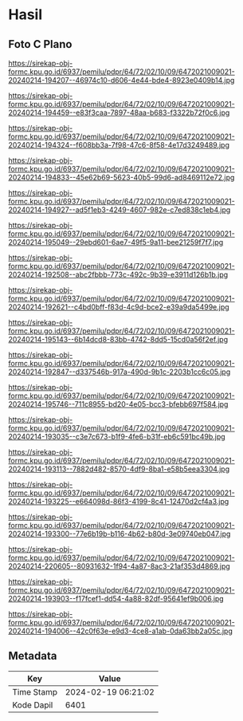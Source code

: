 # Hasil

## Foto C Plano

https://sirekap-obj-formc.kpu.go.id/6937/pemilu/pdpr/64/72/02/10/09/6472021009021-20240214-194207--46974c10-d606-4e44-bde4-8923e0409b14.jpg

https://sirekap-obj-formc.kpu.go.id/6937/pemilu/pdpr/64/72/02/10/09/6472021009021-20240214-194459--e83f3caa-7897-48aa-b683-f3322b72f0c6.jpg

https://sirekap-obj-formc.kpu.go.id/6937/pemilu/pdpr/64/72/02/10/09/6472021009021-20240214-194324--f608bb3a-7f98-47c6-8f58-4e17d3249489.jpg

https://sirekap-obj-formc.kpu.go.id/6937/pemilu/pdpr/64/72/02/10/09/6472021009021-20240214-194833--45e62b69-5623-40b5-99d6-ad8469112e72.jpg

https://sirekap-obj-formc.kpu.go.id/6937/pemilu/pdpr/64/72/02/10/09/6472021009021-20240214-194927--ad5f1eb3-4249-4607-982e-c7ed838c1eb4.jpg

https://sirekap-obj-formc.kpu.go.id/6937/pemilu/pdpr/64/72/02/10/09/6472021009021-20240214-195049--29ebd601-6ae7-49f5-9a11-bee21259f7f7.jpg

https://sirekap-obj-formc.kpu.go.id/6937/pemilu/pdpr/64/72/02/10/09/6472021009021-20240214-192508--abc2fbbb-773c-492c-9b39-e3911d126b1b.jpg

https://sirekap-obj-formc.kpu.go.id/6937/pemilu/pdpr/64/72/02/10/09/6472021009021-20240214-192621--c4bd0bff-f83d-4c9d-bce2-e39a9da5499e.jpg

https://sirekap-obj-formc.kpu.go.id/6937/pemilu/pdpr/64/72/02/10/09/6472021009021-20240214-195143--6b14dcd8-83bb-4742-8dd5-15cd0a56f2ef.jpg

https://sirekap-obj-formc.kpu.go.id/6937/pemilu/pdpr/64/72/02/10/09/6472021009021-20240214-192847--d337546b-917a-490d-9b1c-2203b1cc6c05.jpg

https://sirekap-obj-formc.kpu.go.id/6937/pemilu/pdpr/64/72/02/10/09/6472021009021-20240214-195746--711c8955-bd20-4e05-bcc3-bfebb697f584.jpg

https://sirekap-obj-formc.kpu.go.id/6937/pemilu/pdpr/64/72/02/10/09/6472021009021-20240214-193035--c3e7c673-b1f9-4fe6-b31f-eb6c591bc49b.jpg

https://sirekap-obj-formc.kpu.go.id/6937/pemilu/pdpr/64/72/02/10/09/6472021009021-20240214-193113--7882d482-8570-4df9-8ba1-e58b5eea3304.jpg

https://sirekap-obj-formc.kpu.go.id/6937/pemilu/pdpr/64/72/02/10/09/6472021009021-20240214-193225--e664098d-86f3-4199-8c41-12470d2cf4a3.jpg

https://sirekap-obj-formc.kpu.go.id/6937/pemilu/pdpr/64/72/02/10/09/6472021009021-20240214-193300--77e6b19b-b116-4b62-b80d-3e09740eb047.jpg

https://sirekap-obj-formc.kpu.go.id/6937/pemilu/pdpr/64/72/02/10/09/6472021009021-20240214-220605--80931632-1f94-4a87-8ac3-21af353d4869.jpg

https://sirekap-obj-formc.kpu.go.id/6937/pemilu/pdpr/64/72/02/10/09/6472021009021-20240214-193903--f17fcef1-dd54-4a88-82df-95641ef9b006.jpg

https://sirekap-obj-formc.kpu.go.id/6937/pemilu/pdpr/64/72/02/10/09/6472021009021-20240214-194006--42c0f63e-e9d3-4ce8-a1ab-0da63bb2a05c.jpg


## Metadata

| Key        | Value               |
| ---------- | ------------------- |
| Time Stamp | 2024-02-19 06:21:02 |
| Kode Dapil | 6401                |



